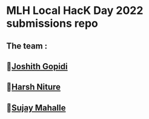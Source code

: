 # MLH Local HacK Day 2022 submissions repo

## The team :

 ## 🍁[Joshith Gopidi](https://github.com/jOS-RE/)
 ## 🌿[Harsh Niture](https://github.com/harshniture)
 ## 🌺[Sujay Mahalle](https://github.com/SUJAYRM)
